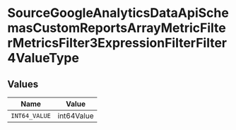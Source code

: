 # SourceGoogleAnalyticsDataApiSchemasCustomReportsArrayMetricFilterMetricsFilter3ExpressionFilterFilter4ValueType


## Values

| Name          | Value         |
| ------------- | ------------- |
| `INT64_VALUE` | int64Value    |